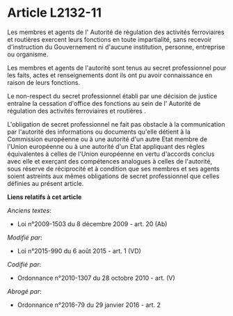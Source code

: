 # Article L2132-11

Les membres et agents de l'     Autorité de régulation des activités ferroviaires et routières  exercent leurs fonctions en
toute impartialité, sans recevoir d'instruction du Gouvernement ni d'aucune institution, personne, entreprise ou organisme. 

Les membres et agents de l'autorité sont tenus au secret professionnel pour les faits, actes et renseignements dont ils ont
pu avoir connaissance en raison de leurs fonctions. 

Le non-respect du secret professionnel établi par une décision de justice entraîne la cessation d'office des fonctions au
sein de l'     Autorité de régulation des activités ferroviaires et routières . 

L'obligation de secret professionnel ne fait pas obstacle à la communication par l'autorité des informations ou documents
qu'elle détient à la Commission européenne ou à une autorité d'un autre Etat membre de l'Union européenne ou à une autorité
d'un Etat appliquant des règles équivalentes à celles de l'Union européenne en vertu d'accords conclus avec elle et exerçant
des compétences analogues à celles de l'autorité, sous réserve de réciprocité et à condition que ses membres et ses agents
soient astreints aux mêmes obligations de secret professionnel que celles définies au présent article.

**Liens relatifs à cet article**

_Anciens textes_:

  - Loi n°2009-1503 du 8 décembre 2009 - art. 20 (Ab)

_Modifié par_:

  - Loi n°2015-990 du 6 août 2015 - art. 1 (VD)

_Codifié par_:

  - Ordonnance n°2010-1307 du 28 octobre 2010 - art. (V)

_Abrogé par_:

  - Ordonnance n°2016-79 du 29 janvier 2016 - art. 2

